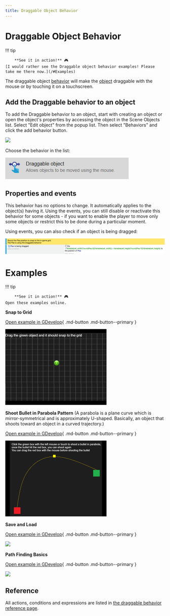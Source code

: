 ```yaml
---
title: Draggable Object Behavior
---
```

# Draggable Object Behavior

!!! tip

        **See it in action!** 🎮
    [I would rather see the Draggable object behavior examples! Please take me there now.](/#Examples)


The draggable object [behavior](/gdevelop5/behaviors) will make the [object](/gdevelop5/objects) draggable with the mouse or by touching it on a touchscreen.

## Add the Draggable behavior to an object

To add the Draggable behavior to an object, start with creating an object or open the object's properties by accessing the object in the Scene Objects list. Select "Edit object" from the popup list. Then select "Behaviors" and click the add behavior button.

![](/gdevelop5/behaviors/AddBehaviorHighlight.png)

Choose the behavior in the list:

![](draggable-object-behavior-inlist.png)

## Properties and events

This behavior has no options to change. It automatically applies to the object(s) having it.
Using the events, you can still disable or reactivate this behavior for some objects - if you want to enable the player to move only some objects or restrict this to be done during a particular moment.

Using events, you can also check if an object is being dragged:

![](eventcondtiondraggableobject.png)


# Examples

!!! tip

        **See it in action!** 🎮
    Open these examples online.

**Snap to Grid**

[Open example in GDevelop](https://editor.gdevelop.io/?project=example://snap-object-to-grid){ .md-button .md-button--primary }

[![](snaptogrid.png)](https://editor.gdevelop.io/?project=example://snap-object-to-grid)



**Shoot Bullet in Parabola Pattern** (A parabola is a plane curve which is mirror-symmetrical and is approximately U-shaped. Basically, an object that shoots toward an object in a curved trajectory.)

[Open example in GDevelop](https://editor.gdevelop.io/?project=example://shoot-bullet-in-parabola){ .md-button .md-button--primary }

[![](shootbulletparabolapattern.png)](https://editor.gdevelop.io/?project=example://shoot-bullet-in-parabola)



**Save and Load**

[Open example in GDevelop](https://editor.gdevelop.io/?project=example://save-load){ .md-button .md-button--primary }

[![](/gdevelop5/behaviors/saveandloadexample.png)](https://editor.gdevelop.io/?project=example://save-load)



**Path Finding Basics**

[Open example in GDevelop](https://editor.gdevelop.io/?project=example://pathfinding-basics){ .md-button .md-button--primary }

[![](/gdevelop5/behaviors/pathfinding/pathfindingbasics.png)](https://editor.gdevelop.io/?project=example://pathfinding-basics)

## Reference

All actions, conditions and expressions are listed in [the draggable behavior reference page](/gdevelop5/all-features/draggable-behavior/reference/).